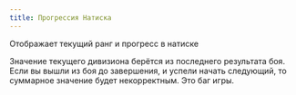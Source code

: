 ```yaml
---
title: Прогрессия Натиска
---
```


Отображает текущий ранг и прогресс в натиске

Значение текущего дивизиона берётся из последнего результата боя. Если вы вышли из боя до завершения, и успели начать следующий, то суммарное значение будет некорректным. Это баг игры.